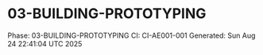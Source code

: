 # 03-BUILDING-PROTOTYPING
Phase: 03-BUILDING-PROTOTYPING
CI: CI-AE001-001
Generated: Sun Aug 24 22:41:04 UTC 2025
